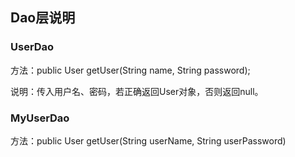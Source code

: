 ## Dao层说明

### UserDao

方法：public User getUser(String name, String password);

说明：传入用户名、密码，若正确返回User对象，否则返回null。


### MyUserDao

方法：public User getUser(String userName, String userPassword)
